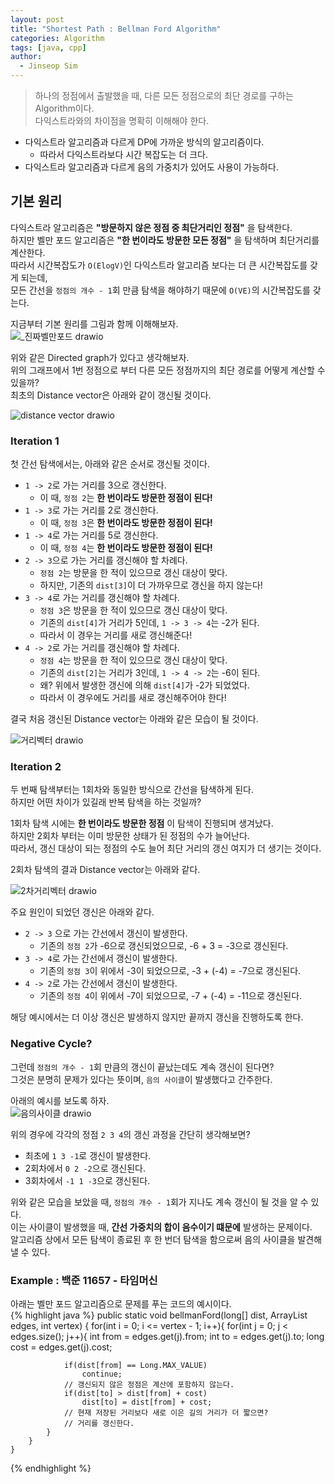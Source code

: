 ```yaml
---
layout: post
title: "Shortest Path : Bellman Ford Algorithm"
categories: Algorithm
tags: [java, cpp]
author:
  - Jinseop Sim
---
```

> 하나의 정점에서 출발했을 때, 다른 모든 정점으로의 최단 경로를 구하는 Algorithm이다.  
> 다익스트라와의 차이점을 명확히 이해해야 한다.

- 다익스트라 알고리즘과 다르게 DP에 가까운 방식의 알고리즘이다.
  - 따라서 다익스트라보다 시간 복잡도는 더 크다.
- 다익스트라 알고리즘과 다르게 음의 가중치가 있어도 사용이 가능하다.

## 기본 원리
다익스트라 알고리즘은 __"방문하지 않은 정점 중 최단거리인 정점"__ 을 탐색한다.  
하지만 벨만 포드 알고리즘은 __"한 번이라도 방문한 모든 정점"__ 을 탐색하며 최단거리를 계산한다.  
따라서 시간복잡도가 ```O(ElogV)```인 다익스트라 알고리즘 보다는 더 큰 시간복잡도를 갖게 되는데,    
모든 간선을 ```정점의 개수 - 1```회 만큼 탐색을 해야하기 때문에 ```O(VE)```의 시간복잡도를 갖는다.  

지금부터 기본 원리를 그림과 함께 이해해보자.  
![_진짜벨만포드 drawio](https://github.com/Jinseop-Sim/Jinseop-Sim.github.io/assets/71700079/3366124f-ca05-46c5-b1a6-c98f5a7a40fd)  

위와 같은 Directed graph가 있다고 생각해보자.  
위의 그래프에서 1번 정점으로 부터 다른 모든 정점까지의 최단 경로를 어떻게 계산할 수 있을까?  
최초의 Distance vector은 아래와 같이 갱신될 것이다.  

![distance vector drawio](https://github.com/Jinseop-Sim/Jinseop-Sim.github.io/assets/71700079/a3e4f93c-f6f0-4caf-bf08-aa9a98357a9e)  

### Iteration 1
첫 간선 탐색에서는, 아래와 같은 순서로 갱신될 것이다.  
- ```1 -> 2```로 가는 거리를 3으로 갱신한다.
  - 이 때, ```정점 2```는 __한 번이라도 방문한 정점이 된다!__
- ```1 -> 3```로 가는 거리를 2로 갱신한다.
  - 이 때, ```정점 3```은 __한 번이라도 방문한 정점이 된다!__
- ```1 -> 4```로 가는 거리를 5로 갱신한다.
  - 이 때, ```정점 4```는 __한 번이라도 방문한 정점이 된다!__
- ```2 -> 3```으로 가는 거리를 갱신해야 할 차례다.
  - ```정점 2```는 방문을 한 적이 있으므로 갱신 대상이 맞다.
  - 하지만, 기존의 ```dist[3]```이 더 가까우므로 갱신을 하지 않는다!
- ```3 -> 4```로 가는 거리를 갱신해야 할 차례다.
  - ```정점 3```은 방문을 한 적이 있으므로 갱신 대상이 맞다.
  - 기존의 ```dist[4]```가 거리가 5인데, ```1 -> 3 -> 4```는 -2가 된다.
  - 따라서 이 경우는 거리를 새로 갱신해준다!
- ```4 -> 2```로 가는 거리를 갱신해야 할 차례다.
  - ```정점 4```는 방문을 한 적이 있으므로 갱신 대상이 맞다.
  - 기존의 ```dist[2]```는 거리가 3인데, ```1 -> 4 -> 2```는 -6이 된다.
  - 왜? 위에서 발생한 갱신에 의해 ```dist[4]```가 -2가 되었었다.
  - 따라서 이 경우에도 거리를 새로 갱신해주어야 한다!
 
결국 처음 갱신된 Distance vector는 아래와 같은 모습이 될 것이다.  

![거리벡터 drawio](https://github.com/Jinseop-Sim/Jinseop-Sim.github.io/assets/71700079/a0e00e3a-4211-4c03-b86c-8483ea6d087e)  

### Iteration 2
두 번째 탐색부터는 1회차와 동일한 방식으로 간선을 탐색하게 된다.  
하지만 어떤 차이가 있길래 반복 탐색을 하는 것일까?  

1회차 탐색 시에는 __한 번이라도 방문한 정점__ 이 탐색이 진행되며 생겨났다.  
하지만 2회차 부터는 이미 방문한 상태가 된 정점의 수가 늘어난다.  
따라서, 갱신 대상이 되는 정점의 수도 늘어 최단 거리의 갱신 여지가 더 생기는 것이다.  

2회차 탐색의 결과 Distance vector는 아래와 같다.  

![2차거리벡터 drawio](https://github.com/Jinseop-Sim/Jinseop-Sim.github.io/assets/71700079/15bc9586-7609-49c8-92eb-5050a6037a13)  

주요 원인이 되었던 갱신은 아래와 같다.  
- ```2 -> 3``` 으로 가는 간선에서 갱신이 발생한다.
  - 기존의 ```정점 2```가 -6으로 갱신되었으므로, -6 + 3 = -3으로 갱신된다.
- ```3 -> 4```로 가는 간선에서 갱신이 발생한다.
  - 기존의 ```정점 3```이 위에서 -3이 되었으므로, -3 + (-4) = -7으로 갱신된다.
- ```4 -> 2```로 가는 간선에서 갱신이 발생한다.
  - 기존의 ```정점 4```이 위에서 -7이 되었으므로, -7 + (-4) = -11으로 갱신된다.

해당 예시에서는 더 이상 갱신은 발생하지 않지만 끝까지 갱신을 진행하도록 한다.  

### Negative Cycle?
그런데 ```정점의 개수 - 1```회 만큼의 갱신이 끝났는데도 계속 갱신이 된다면?  
그것은 분명히 문제가 있다는 뜻이며, ```음의 사이클```이 발생했다고 간주한다.  

아래의 예시를 보도록 하자.  
![음의사이클 drawio](https://github.com/Jinseop-Sim/Jinseop-Sim.github.io/assets/71700079/07f8fa34-2c8f-43d4-9c9d-195c9c0fbdf4)  

위의 경우에 각각의 정점 ```2 3 4```의 갱신 과정을 간단히 생각해보면?  
- 최초에 ```1 3 -1```로 갱신이 발생한다.
- 2회차에서 ```0 2 -2```으로 갱신된다.
- 3회차에서 ```-1 1 -3```으로 갱신된다.

위와 같은 모습을 보았을 때, ```정점의 개수 - 1```회가 지나도 계속 갱신이 될 것을 알 수 있다.  
이는 사이클이 발생했을 때, __간선 가중치의 합이 음수이기 떄문에__ 발생하는 문제이다.  
알고리즘 상에서 모든 탐색이 종료된 후 한 번더 탐색을 함으로써 음의 사이클을 발견해낼 수 있다.  

### Example : 백준 11657 - 타임머신
아래는 벨만 포드 알고리즘으로 문제를 푸는 코드의 예시이다.  
{% highlight java %}
public static void bellmanFord(long[] dist, ArrayList<Tuple> edges, int vertex) {
        for(int i = 0; i <= vertex - 1; i++){
            for(int j = 0; j < edges.size(); j++){
                int from = edges.get(j).from;
                int to = edges.get(j).to;
                long cost = edges.get(j).cost;

                if(dist[from] == Long.MAX_VALUE)
                    continue;
                // 갱신되지 않은 정점은 계산에 포함하지 않는다.
                if(dist[to] > dist[from] + cost)
                    dist[to] = dist[from] + cost;
                // 현재 저장된 거리보다 새로 이은 길의 거리가 더 짧으면?
                // 거리를 갱신한다.
            }
        }
    }
{% endhighlight %}
